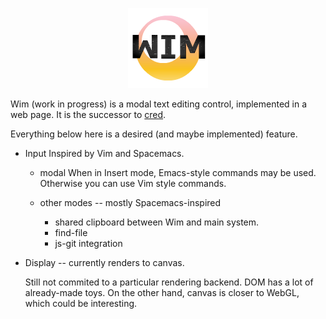 <p align="center"><img src="images/wim-128.png" /></p>

Wim (work in progress) is a modal text editing control, implemented in a web page.
It is the successor to [cred](https://github.com/hoosierEE/cred).

Everything below here is a desired (and maybe implemented) feature.

* Input
  Inspired by Vim and Spacemacs.

  * modal
    When in Insert mode, Emacs-style commands may be used.
    Otherwise you can use Vim style commands.

  * other modes -- mostly Spacemacs-inspired
    - shared clipboard between Wim and main system.
    - find-file
    - js-git integration

* Display -- currently renders to canvas.

  Still not commited to a particular rendering backend.
  DOM has a lot of already-made toys.
  On the other hand, canvas is closer to WebGL, which could be interesting.
  

